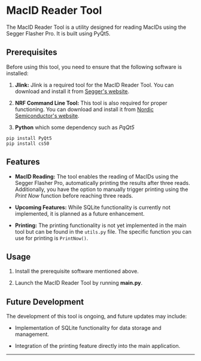 # MacID Reader Tool

The MacID Reader Tool is a utility designed for reading MacIDs using the Segger Flasher Pro. It is built using PyQt5.

## Prerequisites

Before using this tool, you need to ensure that the following software is installed:

1. **Jlink:** Jlink is a required tool for the MacID Reader Tool. You can download and install it from [Segger's website](https://www.segger.com/downloads/jlink).

2. **NRF Command Line Tool:** This tool is also required for proper functioning. You can download and install it from [Nordic Semiconductor's website](https://www.nordicsemi.com/Software-and-Tools/Development-Tools/nRF-Command-Line-Tools/Download).

3. **Python** which some dependency such as *PqQt5*

```
pip install PyQt5
pip install cs50
```

## Features

- **MacID Reading:** The tool enables the reading of MacIDs using the Segger Flasher Pro, automatically printing the results after three reads. Additionally, you have the option to manually trigger printing using the *Print Now* function before reaching three reads.

- **Upcoming Features:** While SQLite functionality is currently not implemented, it is planned as a future enhancement.

- **Printing:** The printing functionality is not yet implemented in the main tool but can be found in the `utils.py` file. The specific function you can use for printing is `PrintNow()`.

## Usage

1. Install the prerequisite software mentioned above.

2. Launch the MacID Reader Tool by running **main.py**.

<!-- 3. Follow the on-screen instructions to read MacIDs using your Segger Flasher Pro. -->

## Future Development

The development of this tool is ongoing, and future updates may include:

- Implementation of SQLite functionality for data storage and management.

- Integration of the printing feature directly into the main application.

---
